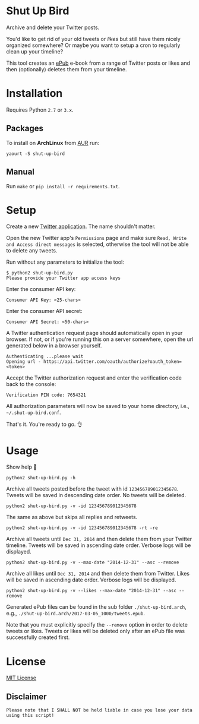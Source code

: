 # Shut Up Bird

Archive and delete your Twitter posts.

You'd like to get rid of your old tweets or _likes_ but still have them nicely organized somewhere? Or maybe you want to setup a cron to regularly clean up your timeline?

This tool creates an [ePub](https://en.wikipedia.org/wiki/EPUB) e-book from a range of Twitter posts or likes and then (optionally) deletes them from your timeline.

# Installation

Requires Python `2.7` or `3.x`.

## Packages

To install on **ArchLinux** from [AUR](https://aur.archlinux.org/packages/shut-up-bird) run:

    yaourt -S shut-up-bird

## Manual

Run `make` or `pip install -r requirements.txt`.

# Setup

Create a new [Twitter application](https://apps.twitter.com/). The name shouldn't matter.

Open the new Twitter app's `Permissions` page and make sure `Read, Write and Access direct messages` 
is selected, otherwise the tool will not be able to delete any tweets.

Run without any parameters to initialize the tool:

    $ python2 shut-up-bird.py
    Please provide your Twitter app access keys

Enter the consumer API key:

    Consumer API Key: <25-chars>

Enter the consumer API secret:

    Consumer API Secret: <50-chars>

A Twitter authentication request page should automatically open in your browser. 
If not, or if you're running this on a server somewhere, open the url generated below in a browser yourself.

    Authenticating ...please wait
    Opening url - https://api.twitter.com/oauth/authorize?oauth_token=<token>

Accept the Twitter authorization request and enter the verification code back to the console:

    Verification PIN code: 7654321

All authorization parameters will now be saved to your home directory, i.e., `~/.shut-up-bird.conf`.

That's it. You're ready to go. :ok_hand:

# Usage

Show help :eyes:

    python2 shut-up-bird.py -h 

Archive all tweets posted before the tweet with id `123456789012345678`. 
Tweets will be saved in descending date order. No tweets will be deleted.

    python2 shut-up-bird.py -v -id 123456789012345678

The same as above but skips all replies and retweets.

    python2 shut-up-bird.py -v -id 123456789012345678 -rt -re

Archive all tweets until `Dec 31, 2014` and then delete them from your Twitter timeline. 
Tweets will be saved in ascending date order. Verbose logs will be displayed.

    python2 shut-up-bird.py -v --max-date "2014-12-31" --asc --remove 

Archive all likes until `Dec 31, 2014` and then delete them from Twitter. 
Likes will be saved in ascending date order. Verbose logs will be displayed.

    python2 shut-up-bird.py -v --likes --max-date "2014-12-31" --asc --remove

Generated ePub files can be found in the sub folder `./shut-up-bird.arch`, e.g., `./shut-up-bird.arch/2017-03-05_1000/tweets.epub`.

Note that you must explicitly specify the `--remove` option in order to delete tweets or likes.
Tweets or likes will be deleted only after an ePub file was successfully created first.

# License

[MIT License](LICENSE)

## Disclaimer

    Please note that I SHALL NOT be held liable in case you lose your data using this script! 
